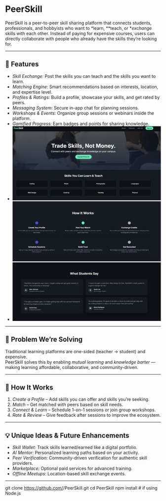 # PeerSkill

PeerSkill is a peer-to-peer skill sharing platform that connects students, professionals, and hobbyists who want to *learn, **teach, or **exchange* skills with each other. Instead of paying for expensive courses, users can directly collaborate with people who already have the skills they’re looking for.

---

## 🚀 Features
- *Skill Exchange:* Post the skills you can teach and the skills you want to learn.
- *Matching Engine:* Smart recommendations based on interests, location, and expertise level.
- *Profiles & Ratings:* Build a profile, showcase your skills, and get rated by peers.
- *Messaging System:* Secure in-app chat for planning sessions.
- *Workshops & Events:* Organize group sessions or webinars inside the platform.
- *Gamified Progress:* Earn badges and points for sharing knowledge.
-  ![Home](images/Home.png)
 ![Features](images/Features.png)
- ![Review](images/Review.png)

---

## 🎯 Problem We’re Solving
Traditional learning platforms are one-sided (teacher → student) and expensive.  
PeerSkill solves this by enabling *mutual learning* and *knowledge barter* — making learning affordable, collaborative, and community-driven.

---

## 🧠 How It Works
1. *Create a Profile* – Add skills you can offer and skills you’re seeking.
2. *Match* – Get matched with peers based on skill needs.
3. *Connect & Learn* – Schedule 1-on-1 sessions or join group workshops.
4. *Rate & Review* – Give feedback after sessions to improve the ecosystem.

---

## 💡 Unique Ideas & Future Enhancements
- *Skill Wallet:* Track skills learned/earned like a digital portfolio.
- *AI Mentor:* Personalized learning paths based on your activity.
- *Peer Verification:* Community-driven verification for authentic skill providers.
- *Marketplace:* Optional paid services for advanced training.
- *Offline Meetups:* Location-based skill exchange events.

---
git clone https://github.com/<your-username>/PeerSkill.git
cd PeerSkill
npm install   # if using Node.js
